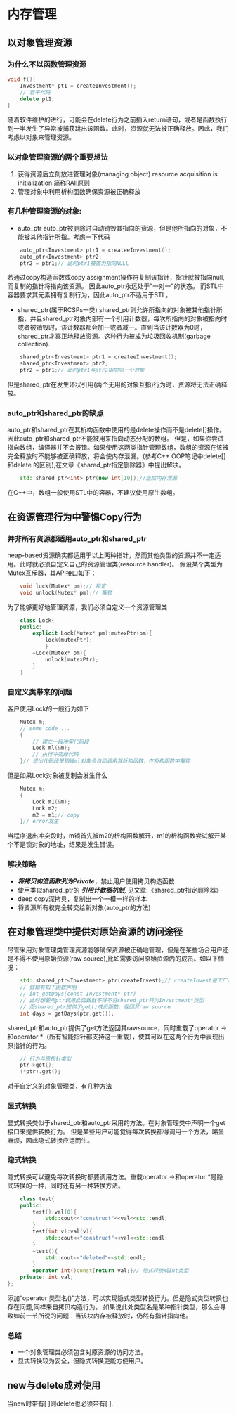 # 内存管理

## 以对象管理资源
### 为什么不以函数管理资源
```C++
void f(){
    Investment* pt1 = createInvestment();
    // 若干代码
    delete pt1;
}
```
随着软件维护的进行，可能会在delete行为之前插入return语句，或者是函数执行到一半发生了异常被捕获跳出该函数。此时，资源就无法被正确释放。因此，我们考虑以对象来管理资源。
### 以对象管理资源的两个重要想法
1. 获得资源后立刻放进管理对象(managing object)
   resource acquisition is initialization 简称RAII原则
2. 管理对象中利用析构函数确保资源被正确释放
### 有几种管理资源的对象:
+ auto_ptr
auto_ptr被删除时自动销毁其指向的资源，但是他所指向的对象，不能被其他指针所指。考虑一下代码
```C++
    auto_ptr<Investment> ptr1 = createeInvestment();
    auto_ptr<Investment> ptr2;
    ptr2 = ptr1;// 此时ptr1被置为指向NULL
```
若通过copy构造函数或copy assignment操作符复制该指针，指针就被指向null,而复制的指针将指向该资源。
因此auto_ptr永远处于"一对一"的状态。
而STL中容器要求其元素拥有复制行为，因此auto_ptr不适用于STL。

+ shared_ptr(属于RCSPs一类)
shared_ptr则允许所指向的对象被其他指针所指，并且shared_ptr对象内部有一个引用计数器，每次所指向的对象被指向时或者被销毁时，该计数器都会加一或者减一。直到当该计数器为0时，shared_ptr才真正地释放资源。这种行为被成为垃圾回收机制(garbage collection).
```C++
    shared_ptr<Investment> ptr1 = createeInvestment();
    shared_ptr<Investment> ptr2;
    ptr2 = ptr1;// 此时ptr1与ptr2指向同一个对象
```
但是shared_ptr在发生环状引用(两个无用的对象互指)行为时，资源将无法正确释放。
### auto_ptr和shared_ptr的缺点
auto_ptr和shared_ptr在其析构函数中使用的是delete操作而不是delete[]操作。因此auto_ptr和shared_ptr不能被用来指向动态分配的数组。
但是，如果你尝试指向数组，编译器并不会报错。如果使用这两类指针管理数组，数组的资源在该被完全释放时不能够被正确释放，将会使内存泄漏。(参考C++ OOP笔记中delete[] 和delete 的区别),在文章《shared_ptr指定删除器》中提出解决。
```C++
    std::shared_ptr<int> ptr(new int[10]);//造成内存泄漏
```
在C++中，数组一般使用STL中的容器，不建议使用原生数组。

## 在资源管理行为中警惕Copy行为
### 并非所有资源都适用auto_ptr和shared_ptr
heap-based资源确实都适用于以上两种指针，然而其他类型的资源并不一定适用。此时就必须自定义自己的资源管理类(resource handler)。
假设某个类型为Mutex互斥器，其API接口如下：
``` C++
    void lock(Mutex* pm);// 锁定
    void unlock(Mutex* pm);// 解锁
```
为了能够更好地管理资源，我们必须自定义一个资源管理类
```C++
    class Lock{
    public:
        explicit Lock(Mutex* pm):mutexPtr(pm){
            lock(mutexPtr);
            }
        ~Lock(Mutex* pm){
            unlock(mutexPtr);
        }
    }
```
### 自定义类带来的问题
客户使用Lock的一般行为如下
```C++
    Mutex m;
    // some code ...
    {
        // 建立一段冲突代码段
        Lock ml(&m);
        // 执行冲突段代码
    }// 退出代码段是销毁ml对象会自动调用其析构函数，在析构函数中解锁
```
但是如果Lock对象被复制会发生什么
```C++
    Mutex m;
    {
        Lock m1(&m);
        Lock m2;
        m2 = m1;// copy
    }// error发生
```
当程序退出冲突段时，m锁首先被m2的析构函数解开，m1的析构函数尝试解开某个不是锁对象的地址，结果是发生错误。

### 解决策略
+ ***将拷贝构造函数列为Private***，禁止用户使用拷贝构造函数
+ 使用类似shared_ptr的 ***引用计数器机制***, 见文章:《shared_ptr指定删除器》
+ deep copy深拷贝，复制出一个一模一样的样本
+ 将资源所有权完全转交给新对象(auto_ptr的方法)

## 在对象管理类中提供对原始资源的访问途径
尽管采用对象管理类管理资源能够确保资源被正确地管理，但是在某些场合用户还是不得不使用原始资源(raw source),比如需要访问原始资源内的成员。如以下情况：
```C++
    std::shared_ptr<Investment> ptr(createInvest);// createInvest是工厂函数，返回一个Investment类型的指针
    // 假如有如下函数声明
    // int getDays(const Investment* ptr)
    // 此时想要用ptr调用此函数就不得不将shared_ptr转为Investment*类型
    // 而shared_ptr提供了get()成员函数，返回其raw source
    int days = getDays(ptr.get());
```
shared_ptr和auto_ptr提供了get方法返回其rawsource，同时重载了operator ->和operator *（所有智能指针都支持这一重载），使其可以在这两个行为中表现出原指针的行为。
```C++
    // 行为与原指针类似
    ptr->get();
    (*ptr).get();
```
对于自定义的对象管理类，有几种方法
### 显式转换
显式转换类似于shared_ptr和auto_ptr采用的方法。在对象管理类中声明一个get接口来提供转换行为。
但是某些用户可能觉得每次转换都得调用一个方法，略显麻烦，因此隐式转换应运而生。
### 隐式转换
隐式转换可以避免每次转换时都要调用方法。重载operator ->和operator *是隐式转换的一种，同时还有另一种转换方法。
```C++
    class test{
    public:
        test():val(0){
            std::cout<<"construct"<<val<<std::endl;
        }
        test(int v):val(v){
            std::cout<<"construct"<<val<<std::endl;
        }
        ~test(){
            std::cout<<"deleted"<<std::endl;
        }
        operator int()const{return val;}// 隐式转换成Int类型
    private: int val;
};
```
添加“operator 类型名()”方法，可以实现隐式类型转换行为。但是隐式类型转换也存在问题,同样来自拷贝构造行为。
如果说此处类型名是某种指针类型，那么会导致如前一节所说的问题：当该块内存被释放时，仍然有指针指向他。
### 总结
+ 一个对象管理类必须包含对原资源的访问方法。
+ 显式转换较为安全，但隐式转换更能方便用户。

## new与delete成对使用
当new时带有[ ]则delete也必须带有[ ].